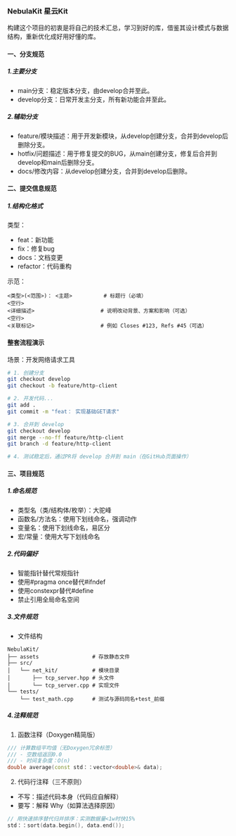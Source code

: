 ### NebulaKit 星云Kit
构建这个项目的初衷是将自己的技术汇总，学习到好的库，借鉴其设计模式与数据结构，重新优化成好用好懂的库。

#### 一、分支规范
##### 1.主要分支
+ main分支：稳定版本分支，由develop合并至此。
+ develop分支：日常开发主分支，所有新功能合并至此。
##### 2.辅助分支
+ feature/模块描述：用于开发新模块，从develop创建分支，合并到develop后删除分支。
+ hotfix/问题描述：用于修复提交的BUG，从main创建分支，修复后合并到develop和main后删除分支。
+ docs/修改内容：从develop创建分支，合并到develop后删除。
#### 二、提交信息规范
##### 1.结构化格式
类型：
+ feat：新功能
+ fix：修复bug
+ docs：文档变更
+ refactor：代码重构

示范：
``` plaintext
<类型>(<范围>)： <主题>          # 标题行（必填）
<空行>
<详细描述>                     # 说明改动背景、方案和影响（可选）
<空行>
<关联标记>                     # 例如 Closes #123, Refs #45（可选）
```

#### 整套流程演示
场景：开发网络请求工具
``` bash
# 1. 创建分支
git checkout develop
git checkout -b feature/http-client

# 2. 开发代码...
git add .
git commit -m "feat： 实现基础GET请求"

# 3. 合并到 develop
git checkout develop
git merge --no-ff feature/http-client
git branch -d feature/http-client

# 4. 测试稳定后，通过PR将 develop 合并到 main（在GitHub页面操作）
```

#### 三、项目规范

##### 1.命名规范
+ 类型名（类/结构体/枚举）：大驼峰
+ 函数名/方法名：使用下划线命名，强调动作
+ 变量名：使用下划线命名，易区分
+ 宏/常量：使用大写下划线命名

##### 2.代码偏好
+ 智能指针替代常规指针
+ 使用#pragma once替代#ifndef
+ 使用constexpr替代#define
+ 禁止引用全局命名空间
##### 3.文件规范
+ 文件结构
```plaintext
NebulaKit/  
├── assets                 # 存放静态文件
├── src/  
│   └── net_kit/           # 模块目录  
│       ├── tcp_server.hpp # 头文件
│       └── tcp_server.cpp # 实现文件  
└── tests/  
    └── test_math.cpp      # 测试与源码同名+test_前缀  
```
##### 4.注释规范
1. 函数注释（Doxygen精简版）

 ```cpp
/// 计算数组平均值（无Doxygen冗余标签）  
/// - 空数组返回0.0  
/// - 时间复杂度：O(n)  
double average(const std：：vector<double>& data);  
```
2. 代码行注释（三不原则）

+   不写：描述代码本身（代码应自解释）
+   要写：解释 Why（如算法选择原因）

``` cpp
// 用快速排序替代归并排序：实测数据量<1w时快15%  
std：：sort(data.begin(), data.end());  
```